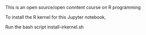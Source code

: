 This is an open source/open conntent course on R programming

To install the R kernel for this Jupyter notebook,

Run the bash script install-irkernel.sh
